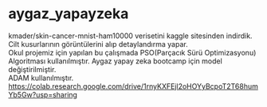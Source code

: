 # aygaz_yapayzeka
kmader/skin-cancer-mnist-ham10000 verisetini kaggle sitesinden indirdik. <br>
Cilt kusurlarının görüntülerini alıp detaylandırma yapar. <br>
Okul projemiz için yapılan bu çalışmada PSO(Parçacık Sürü Optimizasyonu) Algoritması kullanılmıştır. Aygaz yapay zeka bootcamp için model değiştirilmiştir. <br>
ADAM kullanılmıştır.<br>
https://colab.research.google.com/drive/1rnyKXFEjl2oHOYyBcpoT2T68humYb5Gw?usp=sharing
